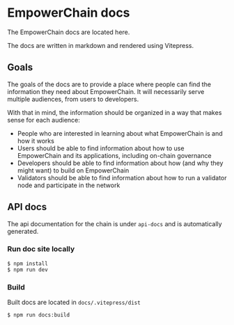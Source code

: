 # EmpowerChain docs

The EmpowerChain docs are located here.

The docs are written in markdown and rendered using Vitepress.

## Goals
The goals of the docs are to provide a place where people can find the information they need about EmpowerChain.
It will necessarily serve multiple audiences, from users to developers.

With that in mind, the information should be organized in a way that makes sense for each audience:
- People who are interested in learning about what EmpowerChain is and how it works
- Users should be able to find information about how to use EmpowerChain and its applications, including on-chain governance
- Developers should be able to find information about how (and why they might want) to build on EmpowerChain
- Validators should be able to find information about how to run a validator node and participate in the network

## API docs
The api documentation for the chain is under `api-docs` and is automatically generated.

### Run doc site locally

```shell
$ npm install
$ npm run dev
```

### Build

Built docs are located in `docs/.vitepress/dist`

```shell
$ npm run docs:build
```
